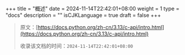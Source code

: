 +++
title = "概述"
date = 2024-11-14T22:42:01+08:00
weight = 1
type = "docs"
description = ""
isCJKLanguage = true
draft = false
+++

> 原文：[https://docs.python.org/zh-cn/3.13/c-api/intro.html](https://docs.python.org/zh-cn/3.13/c-api/intro.html)
>
> 收录该文档的时间：`2024-11-14T22:42:01+08:00`
